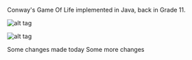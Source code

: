 Conway's Game Of Life implemented in Java, back in Grade 11.

![alt tag](https://upload.wikimedia.org/wikipedia/commons/0/07/Game_of_life_pulsar.gif)

![alt tag](https://upload.wikimedia.org/wikipedia/commons/thumb/e/e0/Game_of_life_glider_gun.svg/610px-Game_of_life_glider_gun.svg.png)

Some changes made today
Some more changes
